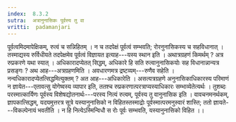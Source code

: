 ```yaml
---
index:  8.3.2
sutra:  अत्रानुनासिकः पूर्वस्य तु वा
vritti:  padamanjari
---
```


पूर्वत्वमिदमापेक्षिकम्, रुत्वं च सन्निहितम् । न च तदपेक्षं पूर्वत्वं सम्भवति; रोरनुनासिकस्य च सहविधानात् । तस्माद्यस्य रुर्विधीयते तदपेक्षमेव पूर्वत्वं विज्ञायत इत्याह---यस्य स्थान इति ।
अथात्रग्रहणं किमर्थम् ? अत्र रुप्रकरणे यथा स्यात् । अधिकारादप्येतत् सिद्धम्, अधिकारे हि सति रुत्वानुनासिकयोः सह विधानान्नान्यत्र प्रसङ्गः ? अथ आह---अत्रग्रहणमिति । अवधारणमत्र द्रष्टव्यम्---रुणैव सहेति । नन्वधिकारादप्येतत्सिद्धमित्युक्तम् ? अत आह---अधिकारेति । असत्यत्रग्रहणे अनुनासिकाधिकारस्य परिमाणं न ज्ञायेत---एतावत्सु योगेष्वस्य व्यापार इति, ततश्च रुप्रकरणात्परत्राप्यस्याधिकारः सम्भाव्येतेत्यर्थः । तुशब्दः परस्मात्कार्यिणः पूर्वस्य विशेषद्योतनार्थः---परस्य नित्यं रुत्वम्, पूर्वस्य तु वानुनासिक इति ।
वावचनमनर्थकम्, ज्ञापकात्सिद्धम्, यदयमुत्तरत्र सूत्रे यस्यानुनासिको न विहितस्तस्माद्रोः पूर्वस्मात्परमनुस्वारं शास्ति; ततो ज्ञायते---विकल्पेनायं भवतीति । न हि नित्येऽस्मिन्विधौ स रोः पूर्वः सम्भवति, यस्यानुनासिको विहित ।।
